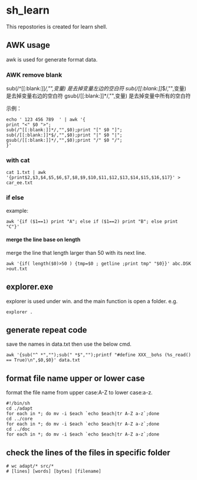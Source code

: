 # sh_learn
This repostories is created for learn shell.

## AWK usage
awk is used for generate format data.
### AWK remove blank
sub(/^[[:blank:]]*/,"",变量)  是去掉变量左边的空白符
sub(/[[:blank:]]*$/,"",变量) 是去掉变量右边的空白符
gsub(/[[:blank:]]*/,"",变量) 是去掉变量中所有的空白符

示例：
``` shell
echo ' 123 456 789  ' | awk '{
print "<" $0 ">";
sub(/^[[:blank:]]*/,"",$0);print "[" $0 "]";
sub(/[[:blank:]]*$/,"",$0);print "|" $0 "|";
gsub(/[[:blank:]]*/,"",$0);print "/" $0 "/";
}'
```
### with cat
``` shell
cat 1.txt | awk '{print$2,$3,$4,$5,$6,$7,$8,$9,$10,$11,$12,$13,$14,$15,$16,$17}' > car_ee.txt
```

### if else
example:
``` shell
awk '{if ($1==1) print "A"; else if ($1==2) print "B"; else print "C"}'
```

#### merge the line base on length 
merge the line that length larger than 50 with its next line.
``` shell
awk '{if( length($0)>50 ) {tmp=$0 ; getline ;print tmp" "$0}}' abc.DSK >out.txt
```



## explorer.exe
explorer is used under win. and the main function 
is open a folder.
e.g.
```
explorer .
```

## generate repeat code
save the names in data.txt then use the below cmd.
```
awk '{sub("^ *","");sub(" *$","");printf "#define XXX__bo%s (%s_read() == True)\n",$0,$0}' data.txt
```

## format file name upper or lower case
format the file name from upper case:A-Z to lower case:a-z.
```
#!/bin/sh
cd ./adapt
for each in *; do mv -i $each `echo $each|tr A-Z a-z`;done 
cd ../core
for each in *; do mv -i $each `echo $each|tr A-Z a-z`;done 
cd ../doc
for each in *; do mv -i $each `echo $each|tr A-Z a-z`;done 
```

##  check the lines of the files in specific folder
```
# wc adapt/* src/*
# [lines] [words] [bytes] [filename]

```
